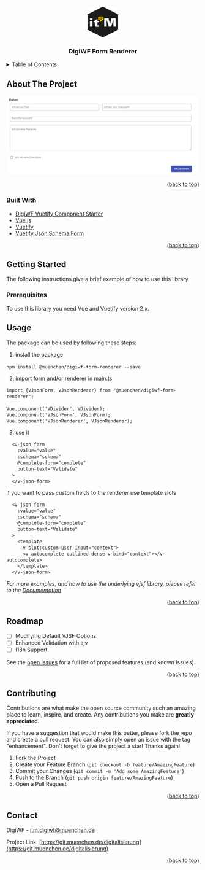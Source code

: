<div id="top"></div>

<!-- PROJECT LOGO -->
<br />
<div align="center">
    <img src="images/logo.png" alt="Logo" width="80" height="80">

<h3 align="center">DigiWF Form Renderer</h3>

 <!-- <p align="center">
    This is the json schema form renderer used and developed by DigiWF
    <br />
    <a href="https://git.muenchen.de/digitalisierung/digiwf-form-renderer"><strong>Explore the docs »</strong></a>
    <br />
    <br />
    <a href="https://git.muenchen.de/digitalisierung/digiwf-form-renderer">View Demo</a>
    ·
    <a href="https://git.muenchen.de/digitalisierung/digiwf-form-renderer/issues">Report Bug</a>
    ·
    <a href="https://git.muenchen.de/digitalisierung/digiwf-form-renderer/issues">Request Feature</a>
  </p> -->
</div>



<!-- TABLE OF CONTENTS -->
<details>
  <summary>Table of Contents</summary>
  <ol>
    <li>
      <a href="#about-the-project">About The Project</a>
      <ul>
        <li><a href="#built-with">Built With</a></li>
      </ul>
    </li>
    <li>
      <a href="#getting-started">Getting Started</a>
      <ul>
        <li><a href="#prerequisites">Prerequisites</a></li>
        <li><a href="#usage">Usage</a></li>
      </ul>
    </li>
    <li><a href="#roadmap">Roadmap</a></li>
    <li><a href="#contributing">Contributing</a></li>
    <li><a href="#contact">Contact</a></li>
  </ol>
</details>



<!-- ABOUT THE PROJECT -->
## About The Project

[![Product Name Screen Shot][product-screenshot]](https://example.com)


<p align="right">(<a href="#top">back to top</a>)</p>


### Built With

* [DigiWF Vuetify Component Starter](https://github.com/it-at-m/digiwf-vuetify-component-starter)
* [Vue.js](https://vuejs.org/)
* [Vuetify](https://vuetifyjs.com/)
* [Vuetify Json Schema Form](https://github.com/koumoul-dev/vuetify-jsonschema-form)

<p align="right">(<a href="#top">back to top</a>)</p>


<!-- GETTING STARTED -->
## Getting Started

The following instructions give a brief example of how to use this library

### Prerequisites

To use this library you need Vue and Vuetify version 2.x.

<!-- USAGE EXAMPLES -->
## Usage

The package can be used by following these steps:

1. install the package

``npm install @muenchen/digiwf-form-renderer --save``

2. import form and/or renderer in main.ts
```
import {VJsonForm, VJsonRenderer} from "@muenchen/digiwf-form-renderer";

Vue.component('VDivider', VDivider);
Vue.component('VJsonForm', VJsonForm);
Vue.component('VJsonRenderer', VJsonRenderer);
```

3. use it

```
  <v-json-form
    :value="value"
    :schema="schema"
    @complete-form="complete"
    button-text="Validate"
  >
  </v-json-form>
```

if you want to pass custom fields to the renderer use template slots

```
  <v-json-form
    :value="value"
    :schema="schema"
    @complete-form="complete"
    button-text="Validate"
  >
    <template
      v-slot:custom-user-input="context">
      <v-autocomplete outlined dense v-bind="context"></v-autocomplete>
    </template>
  </v-json-form>
```

_For more examples, and how to use the underlying vjsf library, please refer to the [Documentation](https://koumoul-dev.github.io/vuetify-jsonschema-form/latest/)_

<p align="right">(<a href="#top">back to top</a>)</p>


<!-- ROADMAP -->
## Roadmap

- [ ] Modifying Default VJSF Options
- [ ] Enhanced Validation with ajv
- [ ] I18n Support

See the [open issues](https://git.muenchen.de/digitalisierung/digiwf-form-renderer/issues) for a full list of proposed features (and known issues).

<p align="right">(<a href="#top">back to top</a>)</p>



<!-- CONTRIBUTING -->
## Contributing

Contributions are what make the open source community such an amazing place to learn, inspire, and create. Any contributions you make are **greatly appreciated**.

If you have a suggestion that would make this better, please fork the repo and create a pull request. You can also simply open an issue with the tag "enhancement".
Don't forget to give the project a star! Thanks again!

1. Fork the Project
2. Create your Feature Branch (`git checkout -b feature/AmazingFeature`)
3. Commit your Changes (`git commit -m 'Add some AmazingFeature'`)
4. Push to the Branch (`git push origin feature/AmazingFeature`)
5. Open a Pull Request

<p align="right">(<a href="#top">back to top</a>)</p>


<!-- LICENSE 
## License

Distributed under the MIT License. See `LICENSE.txt` for more information.

<p align="right">(<a href="#top">back to top</a>)</p>
-->


<!-- CONTACT -->
## Contact

DigiWF - itm.digiwf@muenchen.de

Project Link: [https://git.muenchen.de/digitalisierung](https://git.muenchen.de/digitalisierung)

<p align="right">(<a href="#top">back to top</a>)</p>




<!-- MARKDOWN LINKS & IMAGES -->
<!-- https://www.markdownguide.org/basic-syntax/#reference-style-links -->
[product-screenshot]: images/screenshot.png
